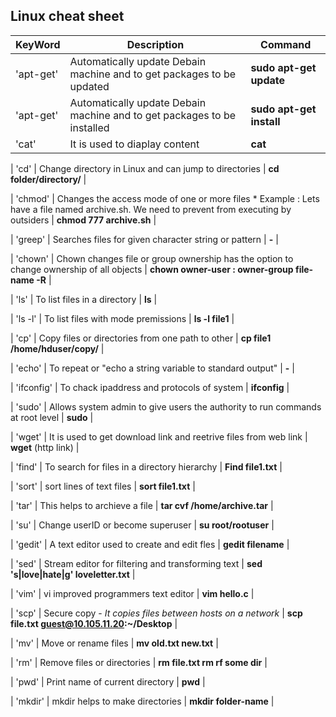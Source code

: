 

## Linux cheat sheet


| KeyWord | Description | Command |
| --- | --- | --- |
| 'apt-get' | Automatically update Debain machine and to get packages to be updated | **sudo apt-get update <package-name>** |
| 'apt-get' | Automatically update Debain machine and to get packages to be installed | **sudo apt-get install <package-name>** |
| 'cat' | It is used to diaplay content | **cat<file-name>** |

| 'cd' | Change directory in Linux and can jump to directories | **cd folder/directory/** |

| 'chmod' | Changes the access mode of one or more files * Example : Lets have a file named archive.sh. We need to prevent from executing by outsiders | **chmod 777 archive.sh** |

| 'greep' | Searches files for given character string or pattern | **-** |

| 'chown' | Chown changes file or group ownership has the option to change ownership of all objects | **chown owner-user : owner-group file-name -R** |

| 'ls' | To list files in a directory | **ls** |

| 'ls -l' | To list files with mode premissions | **ls -l file1** |

| 'cp' | Copy files or directories from one path to other | **cp file1 /home/hduser/copy/** |

| 'echo' | To repeat or "echo a string variable to standard output" | **-** |

| 'ifconfig' | To chack ipaddress and protocols of system | **ifconfig** |

| 'sudo' | Allows system admin to give users the authority to run commands at root level | **sudo** |

| 'wget' | It is used to get download link and reetrive files from web link | **wget** (http link) |

| 'find' | To search for files in a directory hierarchy | **Find file1.txt** |

| 'sort' | sort lines of text files | **sort file1.txt** |

| 'tar' | This helps to archieve a file | **tar cvf /home/archive.tar** |

| 'su' | Change userID or become superuser | **su root/rootuser** |

| 'gedit' | A text editor used to create and edit fles | **gedit filename** |

| 'sed' | Stream editor for filtering and transforming text | **sed 's|love|hate|g' loveletter.txt** |

| 'vim' | vi improved programmers text editor | **vim hello.c** |

| 'scp' | Secure copy - *It copies files between hosts on a network* | **scp file.txt guest@10.105.11.20:~/Desktop** |

| 'mv' | Move or rename files | **mv old.txt new.txt** |

| 'rm' | Remove files or directories | **rm file.txt rm rf some dir** |

| 'pwd' | Print name of current directory | **pwd** |

| 'mkdir' | mkdir helps to make directories | **mkdir folder-name** |

